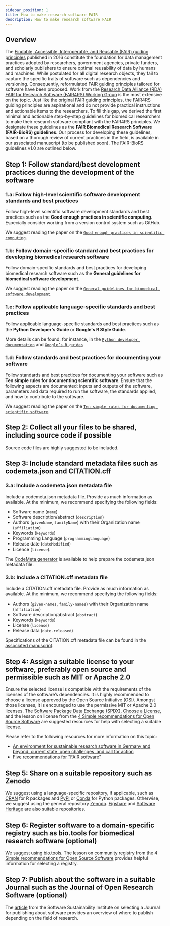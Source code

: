 ```yaml
---
sidebar_position: 1
title: How to make research software FAIR
description: How to make research software FAIR
---
```


## Overview

The [Findable, Accessible, Interoperable, and Reusable (FAIR) guiding principles](https://doi.org/10.1038/sdata.2016.18) published in 2016 constitute the foundation for data management practices adopted by researchers, government agencies, private funders, and scholarly publishers to ensure optimal reusability of data by humans and machines. While postulated for all digital research objects, they fail to capture the specific traits of software such as dependencies and versioning. Consequently, reformulated FAIR guiding principles tailored for software have been proposed. Work from the [Research Data Alliance (RDA) FAIR for Research Software (FAIR4RS) Working Group](https://doi.org/10.15497/RDA00065) is the most extensive on the topic. Just like the original FAIR guiding principles, the FAIR4RS guiding principles are aspirational and do not provide practical instructions and actionable items to the researchers. To fill this gap, we derived the first minimal and actionable step-by-step guidelines for biomedical researchers to make their research software compliant with the FAIR4RS principles. We designate these guidelines as the **FAIR Biomedical Research Software (FAIR-BioRS) guidelines**. Our process for developing these guidelines, based on a thorough review of current practices in the field, is available in our associated manuscript (to be published soon). The FAIR-BioRS guidelines v1.0 are outlined below.

## Step 1: Follow standard/best development practices during the development of the software

### 1.a: Follow high-level scientific software development standards and best practices

Follow high-level scientific software development standards and best practices such as the **Good enough practices in scientific computing**. Especially consider working from a version control system such as GitHub.

We suggest reading the paper on the [`Good enough practices in scientific computing`](https://doi.org/10.1371/journal.pcbi.1005510).

### 1.b: Follow domain-specific standard and best practices for developing biomedical research software

Follow domain-specific standards and best practices for developing biomedical research software such as the **General guidelines for biomedical software development**.

We suggest reading the paper on the [`General guidelines for biomedical software development`](https://dx.doi.org/10.12688%2Ff1000research.10750.2).

### 1.c: Follow applicable language-specific standards and best practices

Follow applicable language-specific standards and best practices such as the **Python Developer's Guide** or **Google's R Style Guide**.

More details can be found, for instance, in the [`Python developer documentation`](https://www.python.org/dev/) and [`Google’s R guides`](https://google.github.io/styleguide/Rguide.html)

### 1.d: Follow standards and best practices for documenting your software

Follow standards and best practices for documenting your software such as **Ten simple rules for documenting scientific software**. Ensure that the following aspects are documented: inputs and outputs of the software, parameters and data required to run the software, the standards applied, and how to contribute to the software.

We suggest reading the paper on the [`Ten simple rules for documenting scientific software`](https://doi.org/10.1371/journal.pcbi.1006561).

## Step 2: Collect all your files to be shared, including source code if possible

Source code files are highly suggested to be included.

## Step 3: Include standard metadata files such as codemeta.json and CITATION.cff

### 3.a: Include a codemeta.json metadata file

Include a codemeta.json metadata file. Provide as much information as available. At the minimum, we recommend specifying the following fields:

- Software name (`name`)
- Software description/abstract (`description`)
- Authors (`givenName`, `familyName`) with their Organization name (`affiliation`)
- Keywords (`keywords`)
- Programming Language (`programmingLanguage`)
- Release date (`dateModified`)
- Licence (`license`).

The [CodeMeta generator](https://codemeta.github.io/codemeta-generator) is available to help prepare the codemeta.json metadata file.

### 3.b: Include a CITATION.cff metadata file

Include a CITATION.cff metadata file. Provide as much information as available. At the minimum, we recommend specifying the following fields:

- Authors (`given-names`, `family-names`) with their Organization name (`affiliation`)
- Software description/abstract (`abstract`)
- Keywords (`keywords`)
- License (`license`)
- Release data (`date-released`)

Specifications of the CITATION.cff metadata file can be found in the [associated manuscript](https://doi.org/10.5281/zenodo.5171937).

## Step 4: Assign a suitable license to your software, preferably open source and permissible such as MIT or Apache 2.0

Ensure the selected license is compatible with the requirements of the licenses of the software’s dependencies. It is highly recommended to choose a license approved by the Open Source Initiative (OSI). Amongst those licenses, it is encouraged to use the permissive MIT or Apache 2.0 licenses. The [Software Package Data Exchange (SPDX)](https://spdx.dev), [Choose a License](https://choosealicense.com), and the lesson on license from the [4 Simple recommendations for Open Source Software](https://softdev4research.github.io/4OSS-lesson/03-use-license/index.html) are suggested resources for help with selecting a suitable license.

Please refer to the following resources for more information on this topic:

- [An environment for sustainable research software in Germany and beyond: current state, open challenges, and call for action](https://doi.org/10.12688/f1000research.23224.2)
- [Five recommendations for "FAIR software"](https://doi.org/10.5281/zenodo.4310217)

## Step 5: Share on a suitable repository such as Zenodo

We suggest using a language-specific repository, if applicable, such as [CRAN](https://cran.r-project.org/) for R packages and [PyPI](https://pypi.org/) or [Conda](https://docs.conda.io/en/latest/) for Python packages. Otherwise, we suggest using the general repository [Zenodo](https://zenodo.org/). [Figshare](https://figshare.com/) and [Software Heritage](https://www.softwareheritage.org/) are also suitable repositories.

## Step 6: Register software to a domain-specific registry such as bio.tools for biomedical research software (optional)

We suggest using [bio.tools](https://bio.tools/). The lesson on community registry from the [4 Simple recommendations for Open Source Software](https://softdev4research.github.io/4OSS-lesson/05-use-registry/index.html) provides helpful information for selecting a registry.

## Step 7: Publish about the software in a suitable Journal such as the Journal of Open Research Software (optional)

The [article](https://www.software.ac.uk/which-journals-should-i-publish-my-software) from the Software Sustainability Institute on selecting a Journal for publishing about software provides an overview of where to publish depending on the field of research.
